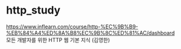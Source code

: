 # http_study<br>
https://www.inflearn.com/course/http-%EC%9B%B9-%EB%84%A4%ED%8A%B8%EC%9B%8C%ED%81%AC/dashboard<br>
모든 개발자를 위한 HTTP 웹 기본 지식 (김영한)

